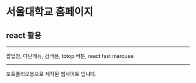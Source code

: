 # 서울대학교 홈페이지
## react 활용

---

팝업창, 다단메뉴, 검색폼, totop 버튼, react fast marquee

---

포트폴리오용으로 제작된 웹사이트 입니다.